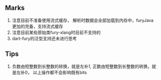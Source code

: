 ## Marks
1. 注意目前不准备使用流式缓存， 解析时数据会全部加载到内存中，furyJava更加的完备，支持流式缓存
2. 注意目前某些原始类fury-xlang时目前不支持的
3. dart-fury的泛型支持还未进行思考


## Tips
1. 负数由短整数到长整数的转换，就是左补1, 正数由短整数到长整数的转换，就是左补0， 以上操作都不会影响既有bits
